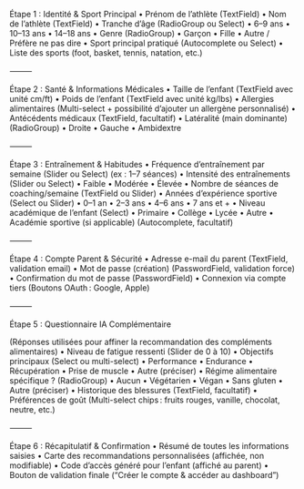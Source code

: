 Étape 1 : Identité & Sport Principal
	•	Prénom de l’athlète (TextField)
	•	Nom de l’athlète (TextField)
	•	Tranche d’âge (RadioGroup ou Select)
	•	6–9 ans
	•	10–13 ans
	•	14–18 ans
	•	Genre (RadioGroup)
	•	Garçon
	•	Fille
	•	Autre / Préfère ne pas dire
	•	Sport principal pratiqué (Autocomplete ou Select)
	•	Liste des sports (foot, basket, tennis, natation, etc.)

⸻

Étape 2 : Santé & Informations Médicales
	•	Taille de l’enfant (TextField avec unité cm/ft)
	•	Poids de l’enfant (TextField avec unité kg/lbs)
	•	Allergies alimentaires (Multi-select + possibilité d’ajouter un allergène personnalisé)
	•	Antécédents médicaux (TextField, facultatif)
	•	Latéralité (main dominante) (RadioGroup)
	•	Droite
	•	Gauche
	•	Ambidextre

⸻

Étape 3 : Entraînement & Habitudes
	•	Fréquence d’entraînement par semaine (Slider ou Select)
(ex : 1–7 séances)
	•	Intensité des entraînements (Slider ou Select)
	•	Faible
	•	Modérée
	•	Élevée
	•	Nombre de séances de coaching/semaine (TextField ou Slider)
	•	Années d’expérience sportive (Select ou Slider)
	•	0–1 an
	•	2–3 ans
	•	4–6 ans
	•	7 ans et +
	•	Niveau académique de l’enfant (Select)
	•	Primaire
	•	Collège
	•	Lycée
	•	Autre
	•	Académie sportive (si applicable) (Autocomplete, facultatif)

⸻

Étape 4 : Compte Parent & Sécurité
	•	Adresse e-mail du parent (TextField, validation email)
	•	Mot de passe (création) (PasswordField, validation force)
	•	Confirmation du mot de passe (PasswordField)
	•	Connexion via compte tiers (Boutons OAuth : Google, Apple)

⸻

Étape 5 : Questionnaire IA Complémentaire

(Réponses utilisées pour affiner la recommandation des compléments alimentaires)
	•	Niveau de fatigue ressenti (Slider de 0 à 10)
	•	Objectifs principaux (Select ou multi-select)
	•	Performance
	•	Endurance
	•	Récupération
	•	Prise de muscle
	•	Autre (préciser)
	•	Régime alimentaire spécifique ? (RadioGroup)
	•	Aucun
	•	Végétarien
	•	Végan
	•	Sans gluten
	•	Autre (préciser)
	•	Historique des blessures (TextField, facultatif)
	•	Préférences de goût (Multi-select chips : fruits rouges, vanille, chocolat, neutre, etc.)

⸻

Étape 6 : Récapitulatif & Confirmation
	•	Résumé de toutes les informations saisies
	•	Carte des recommandations personnalisées (affichée, non modifiable)
	•	Code d’accès généré pour l’enfant (affiché au parent)
	•	Bouton de validation finale (“Créer le compte & accéder au dashboard”)